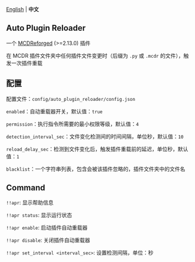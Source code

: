 [English](readme.md) | **中文**

Auto Plugin Reloader
-----

一个 [MCDReforged](https://github.com/Fallen-Breath/MCDReforged) (>=2.13.0) 插件

在 MCDR 插件文件夹中任何插件文件变更时（后缀为 `.py` 或 `.mcdr` 的文件），触发一次插件重载

## 配置

配置文件：`config/auto_plugin_reloader/config.json`

`enabled`：自动重载器开关，默认值：`true`

`permission`：执行指令所需要的最小权限等级，默认值：`4`

`detection_interval_sec`：文件变化检测间的时间间隔，单位秒，默认值：`10`

`reload_delay_sec`：检测到文件变化后，触发插件重载前的延迟，单位秒，默认值：`1`

`blacklist`：一个字符串列表，包含会被该插件忽略的，插件文件夹中的文件名

## Command

`!!apr`: 显示帮助信息

`!!apr status`: 显示运行状态

`!!apr enable`: 启动插件自动重载器

`!!apr disable`: 关闭插件自动重载器

`!!apr set_interval <interval_sec>`: 设置检测间隔，单位：秒
